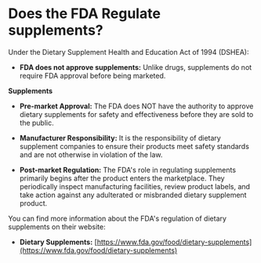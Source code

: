 # Does the FDA Regulate supplements?

Under the Dietary Supplement Health and Education Act of 1994 (DSHEA):

- **FDA does not approve supplements:** Unlike drugs, supplements do not require FDA approval before being marketed.

**Supplements**

- **Pre-market Approval:** The FDA does NOT have the authority to approve dietary supplements for safety and effectiveness before they are sold to the public.

- **Manufacturer Responsibility:** It is the responsibility of dietary supplement companies to ensure their products meet safety standards and are not otherwise in violation of the law.

- **Post-market Regulation:** The FDA's role in regulating supplements primarily begins after the product enters the marketplace. They periodically inspect manufacturing facilities, review product labels, and take action against any adulterated or misbranded dietary supplement product.

You can find more information about the FDA's regulation of dietary supplements on their website:

- **Dietary Supplements:** [https://www.fda.gov/food/dietary-supplements](https://www.fda.gov/food/dietary-supplements)